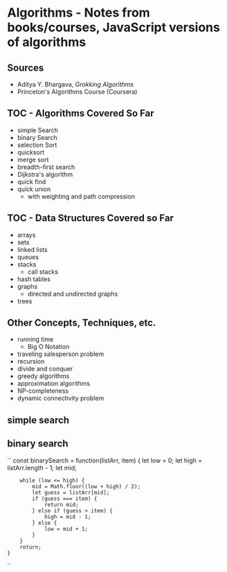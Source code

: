 # Algorithms - Notes from books/courses, JavaScript versions of algorithms 
## Sources
* Aditya Y. Bhargava, *Grokking Algorithms*
* Princeton's Algorithms Course (Coursera)

## TOC - Algorithms Covered So Far
* simple Search
* binary Search
* selection Sort
* quicksort
* merge sort
* breadth-first search
* Dijkstra's algorithm
* quick find
* quick union
    * with weighting and path compression

## TOC - Data Structures Covered so Far
* arrays
* sets
* linked lists
* queues
* stacks
    * call stacks
* hash tables
* graphs
    * directed and undirected graphs
* trees

## Other Concepts, Techniques, etc.
* running time
    * Big O Notation
* traveling salesperson problem
* recursion
* divide and conquer
* greedy algorithms
* approximation algorithms
* NP-completeness
* dynamic connectivity problem

## simple search

## binary search

``
    const binarySearch = function(listArr, item) {
        let low = 0;
        let high = listArr.length - 1;
       let mid;

        while (low <= high) {
            mid = Math.floor((low + high) / 2);
            let guess = listArr[mid];
            if (guess === item) {
                return mid;
            } else if (guess > item) {
                high = mid - 1;
            } else {
                low = mid + 1;
            }
        }
        return;   
    }
``
